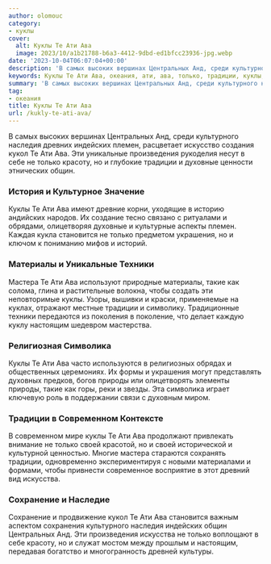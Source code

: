 ```yaml
---
author: olomouc
category:
- куклы
cover:
  alt: Куклы Те Ати Ава
  image: 2023/10/a1b21788-b6a3-4412-9dbd-ed1bfcc23936-jpg.webp
date: '2023-10-04T06:07:04+00:00'
description: 'В самых высоких вершинах Центральных Анд, среди культурного наследия древних индейских племен, расцветает искусство создания кукол Те Ати Ава. Эти...'
keywords: Куклы Те Ати Ава, океания, ати, ава, только, традиции, куклы, центральных, анд, культурного, наследия, индейских, племен, кукол, уникальные, произведения, красоту
summary: 'В самых высоких вершинах Центральных Анд, среди культурного наследия древних индейских племен, расцветает искусство создания кукол Те Ати Ава. Эти...'
tag:
- океания
title: Куклы Те Ати Ава
url: /kukly-te-ati-ava/
---
```


В самых высоких вершинах Центральных Анд, среди культурного наследия древних индейских племен, расцветает искусство создания кукол Те Ати Ава. Эти уникальные произведения рукоделия несут в себе не только красоту, но и глубокие традиции и духовные ценности этнических общин.

### История и Культурное Значение

Куклы Те Ати Ава имеют древние корни, уходящие в историю андийских народов. Их создание тесно связано с ритуалами и обрядами, олицетворяя духовные и культурные аспекты племен. Каждая кукла становится не только предметом украшения, но и ключом к пониманию мифов и историй.

### Материалы и Уникальные Техники

Мастера Те Ати Ава используют природные материалы, такие как солома, глина и растительные волокна, чтобы создать эти неповторимые куклы. Узоры, вышивки и краски, применяемые на куклах, отражают местные традиции и символику. Традиционные техники передаются из поколения в поколение, что делает каждую куклу настоящим шедевром мастерства.

### Религиозная Символика

Куклы Те Ати Ава часто используются в религиозных обрядах и общественных церемониях. Их формы и украшения могут представлять духовных предков, богов природы или олицетворять элементы природы, такие как горы, реки и звезды. Эта символика играет ключевую роль в поддержании связи с духовным миром.

### Традиции в Современном Контексте

В современном мире куклы Те Ати Ава продолжают привлекать внимание не только своей красотой, но и своей исторической и культурной ценностью. Многие мастера стараются сохранять традиции, одновременно экспериментируя с новыми материалами и формами, чтобы привнести современное восприятие в этот древний вид искусства.

### Сохранение и Наследие

Сохранение и продвижение кукол Те Ати Ава становится важным аспектом сохранения культурного наследия индейских общин Центральных Анд. Эти произведения искусства не только воплощают в себе красоту, но и служат мостом между прошлым и настоящим, передавая богатство и многогранность древней культуры.